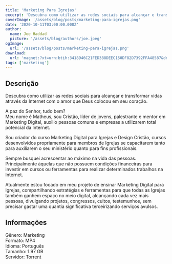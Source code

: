 ```yaml
---
title: 'Marketing Para Igrejas'
excerpt: 'Descubra como utilizar as redes sociais para alcançar e transformar vidas através da Internet com o amor que Deus colocou em seu coração.A paz do Senhor, tudo bem?Meu nome é Matheus, sou Cristão, líder de jovens, palestrante e mentor em Marketing Digital, auxilio pessoas comuns'
coverImage: '/assets/blog/posts/marketing-para-igrejas.png'
date: '2020-10-11T03:00:00.000Z'
author:
  name: Joe Haddad
  picture: '/assets/blog/authors/joe.jpeg'
ogImage:
  url: '/assets/blog/posts/marketing-para-igrejas.png'
download:
  url: 'magnet:?xt=urn:btih:3418946C21FED388DEEC150DF82D7392FFA48587&dn=Marketing%20Para%20Igrejas%20-%20Audiencia%20Crist%c3%a3&tr=udp%3a%2f%2ftracker.openbittorrent.com%3a1337%2fannounce&tr=udp%3a%2f%2ftracker.opentrackr.org%3a1337%2fannounce'
tags: ['marketing']
---
```

<h2>Descrição</h2>
<p></p><p>Descubra como utilizar as redes sociais para alcançar e transformar vidas através da Internet com o amor que Deus colocou em seu coração.</p><p>A paz do Senhor, tudo bem?<br/>Meu nome é Matheus, sou Cristão, líder de jovens, palestrante e mentor em Marketing Digital, auxilio pessoas comuns e empresas a utilizarem total potencial da Internet.</p><p>Sou criador do curso Marketing Digital para Igrejas e Design Cristão, cursos desenvolvidos propriamente para membros de Igrejas se capacitarem tanto para auxiliarem o seu ministério quanto para fins profissionais.</p><p>Sempre busquei acrescentar ao máximo na vida das pessoas. Principalmente àquelas que não possuem condições financeiras para investir em cursos ou ferramentas para realizar determinados trabalhos na Internet.</p><p>Atualmente estou focado em meu projeto de ensinar Marketing Digital para Igrejas, compartilhando estratégias e ferramentas para que todas as Igrejas também ganhem espaço no meio digital, alcançando cada vez mais pessoas, divulgando projetos, congressos, cultos, testemunhos, sem precisar gastar uma quantia significativa terceirizando serviços avulsos.</p><h2>Informações</h2><p>Gênero: Marketing<br/>Formato: MP4<br/>Idioma: Português<br/>Tamanho: 1.97 GB<br/>Servidor: Torrent</p>